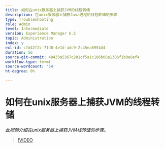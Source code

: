 ```yaml
---
title: 如何在unix服务器上捕获JVM的线程转储
description: 在unix服务器上捕获Java进程的线程转储的步骤
type: Troubleshooting
role: Admin
level: Intermediate
version: Experience Manager 6.5
topic: Administration
index: y
exl-id: cfd42f2c-71d0-4e1d-adc9-2c45ea6954d4
duration: 56
source-git-commit: 48433a5367c281cf5a1c106b08a1306f1b0e8ef4
workflow-type: tm+mt
source-wordcount: '54'
ht-degree: 0%

---
```


# 如何在unix服务器上捕获JVM的线程转储

*此视频介绍在unix服务器上捕获JVM栈转储的步骤。*

>[!VIDEO](https://video.tv.adobe.com/v/3417725?quality=12&learn=on&captions=chi_hans)
